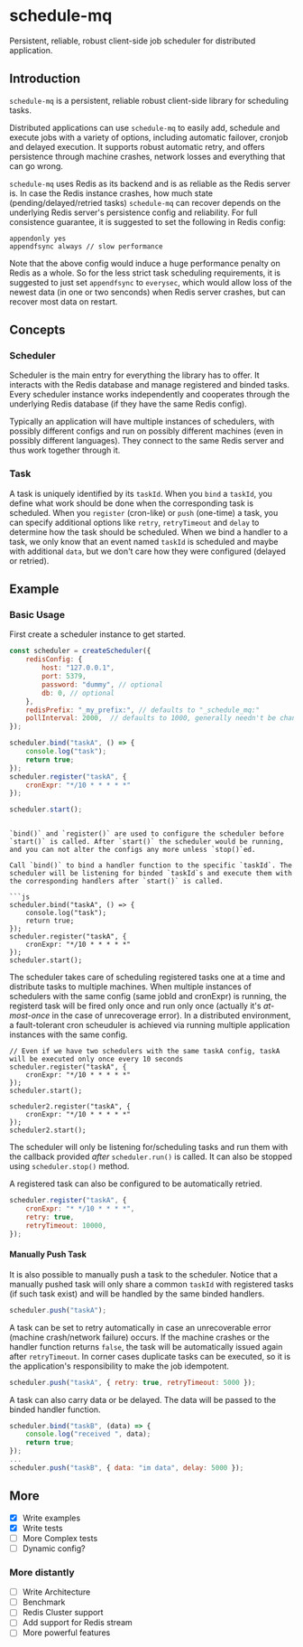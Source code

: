 # schedule-mq

Persistent, reliable, robust client-side job scheduler for distributed application.

## Introduction

`schedule-mq` is a persistent, reliable robust client-side library for scheduling tasks.

Distributed applications can use `schedule-mq` to easily add, schedule and execute jobs with a variety of options, including automatic failover, cronjob and delayed execution. It supports robust automatic retry, and offers persistence through machine crashes, network losses and everything that can go wrong.

`schedule-mq` uses Redis as its backend and is as reliable as the Redis server is. In case the Redis instance crashes, how much state (pending/delayed/retried tasks) `schedule-mq` can recover depends on the underlying Redis server's persistence config and reliability. For full consistence guarantee, it is suggested to set the following in Redis config:

```
appendonly yes
appendfsync always // slow performance
```

Note that the above config would induce a huge performance penalty on Redis as a whole. So for the less strict task scheduling requirements, it is suggested to just set `appendfsync` to `everysec`, which would allow loss of the newest data (in one or two senconds) when Redis server crashes, but can recover most data on restart.

## Concepts

### Scheduler

Scheduler is the main entry for everything the library has to offer. It interacts with the Redis database and manage registered and binded tasks. Every scheduler instance works independently and cooperates through the underlying Redis database (if they have the same Redis config).

Typically an application will have multiple instances of schedulers, with possibly different configs and run on possibly different machines (even in possibly different languages). They connect to the same Redis server and thus work together through it.

### Task

A task is uniquely identified by its `taskId`. When you `bind` a `taskId`, you define what work should be done when the corresponding task is scheduled. When you `register` (cron-like) or `push` (one-time) a task, you can specify additional options like `retry`, `retryTimeout` and `delay` to determine how the task should be scheduled. When we bind a handler to a task, we only know that an event named `taskId` is scheduled and maybe with additional `data`, but we don't care how they were configured (delayed or retried).

## Example

### Basic Usage

First create a scheduler instance to get started.


```js
const scheduler = createScheduler({
    redisConfig: {
        host: "127.0.0.1",
        port: 5379,
        password: "dummy", // optional
        db: 0, // optional
    },
    redisPrefix: "_my_prefix:", // defaults to "_schedule_mq:"
    pollInterval: 2000,  // defaults to 1000, generally needn't be changed
});

scheduler.bind("taskA", () => {
    console.log("task");
    return true;
});
scheduler.register("taskA", {
    cronExpr: "*/10 * * * * *"
});

scheduler.start();
```
```

`bind()` and `register()` are used to configure the scheduler before `start()` is called. After `start()` the scheduler would be running, and you can not alter the configs any more unless `stop()`ed.

Call `bind()` to bind a handler function to the specific `taskId`. The scheduler will be listening for binded `taskId`s and execute them with the corresponding handlers after `start()` is called.

```js
scheduler.bind("taskA", () => {
    console.log("task");
    return true;
});
scheduler.register("taskA", {
    cronExpr: "*/10 * * * * *"
});
scheduler.start();
```

The scheduler takes care of scheduling registered tasks one at a time and distribute tasks to multiple machines. When multiple instances of schedulers with the same config (same jobId and cronExpr) is running, the registerd task will be fired only once and run only once (actually it's *at-most-once* in the case of unrecoverage error). In a distributed environment, a fault-tolerant cron scheuduler is achieved via running multiple application instances with the same config.

```
// Even if we have two schedulers with the same taskA config, taskA will be executed only once every 10 seconds
scheduler.register("taskA", {
    cronExpr: "*/10 * * * * *"
});
scheduler.start();

scheduler2.register("taskA", {
    cronExpr: "*/10 * * * * *"
});
scheduler2.start();
```

The scheduler will only be listening for/scheduling tasks and run them with the callback provided *after* `scheduler.run()` is called. It can also be stopped using `scheduler.stop()` method.

A registered task can also be configured to be automatically retried.

```js
scheduler.register("taskA", {
    cronExpr: "* */10 * * * *",
    retry: true,
    retryTimeout: 10000,
});
```

#### Manually Push Task

It is also possible to manually push a task to the scheduler. Notice that a manually pushed task will only share a common `taskId` with registered tasks (if such task exist) and will be handled by the same binded handlers.

```js
scheduler.push("taskA");
```

A task can be set to retry automatically in case an unrecoverable error (machine crash/network failure) occurs. If the machine crashes or the handler function returns `false`, the task will be automatically issued again after `retryTimeout`. In corner cases duplicate tasks can be executed, so it is the application's responsibility to make the job idempotent.

```js
scheduler.push("taskA", { retry: true, retryTimeout: 5000 });
```

A task can also carry data or be delayed. The data will be passed to the binded handler function.

```js
scheduler.bind("taskB", (data) => {
    console.log("received ", data);
    return true;
});
...
scheduler.push("taskB", { data: "im data", delay: 5000 });
```

## More

- [x] Write examples
- [x] Write tests
- [ ] More Complex tests
- [ ] Dynamic config?

### More distantly

- [ ] Write Architecture
- [ ] Benchmark
- [ ] Redis Cluster support
- [ ] Add support for Redis stream
- [ ] More powerful features
